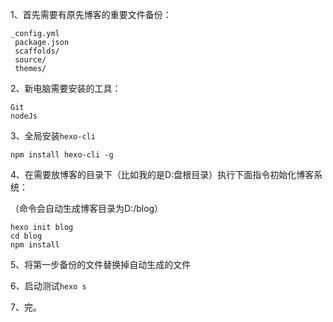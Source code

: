 1、首先需要有原先博客的重要文件备份：

```
_config.yml
 package.json
 scaffolds/
 source/
 themes/
```



2、新电脑需要安装的工具：

```
Git
nodeJs
```



3、全局安装`hexo-cli`

```
npm install hexo-cli -g
```



4、在需要放博客的目录下（比如我的是D:盘根目录）执行下面指令初始化博客系统：

（命令会自动生成博客目录为D:/blog）

```
hexo init blog
cd blog
npm install
```



5、将第一步备份的文件替换掉自动生成的文件



6、启动测试`hexo s`



7、完。

